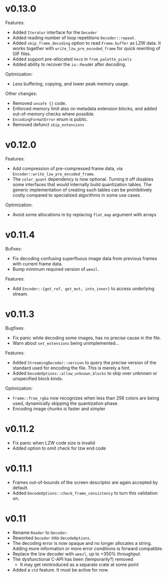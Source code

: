 # v0.13.0

Features:
 - Added `Iterator` interface for the `Decoder`
 - Added reading number of loop repetitions `Decoder::repeat`.
 - Added `skip_frame_decoding` option to read `Frame.buffer` as LZW data.
   It works together with `write_lzw_pre_encoded_frame` for quick rewriting of GIF files.
 - Added support pre-allocated `Vec`s in `from_palette_pixels`
 - Added ability to recover the `io::Read`er after decoding.

Optimization:
 - Less buffering, copying, and lower peak memory usage.

Other changes:
 - Removed `unsafe {}` code.
 - Enforced memory limit also on metadata extension blocks, and added out-of-memory checks where possible.
 - `EncodingFormatError` enum is public.
 - Removed defunct `skip_extensions`

# v0.12.0

Features:
- Add compression of pre-compressed frame data, via `Encoder::write_lzw_pre_encoded_frame`.
- The `color_quant` dependency is now optional. Turning it off disables some
  interfaces that would internally build quantization tables. The generic
  implementation of creating such tables can be prohibitively costly compared
  to specialized algorithms in some use cases.

Optimization:
- Avoid some allocations in by replacing `flat_map` argument with arrays

# v0.11.4

Bufixes:
- Fix decoding confusing superfluous image data from previous frames with
  current frame data.
- Bump minimum required version of `weezl`.

Features:
- Add `Encoder::{get_ref, get_mut, into_inner}` to access underlying stream.

# v0.11.3

Bugfixes:
- Fix panic while decoding some images, has no precise cause in the file.
- Warn about `set_extensions` being unimplemented...

Features:
- Added `StreamingDecoder::version` to query the precise version of the
  standard used for encoding the file. This is merely a hint.
- Added `DecodeOptions::allow_unknown_blocks` to skip over unknown or
  unspecified block kinds.

Optimization:
- `Frame::from_rgba` now recognizes when less than 256 colors are being used,
  dynamically skipping the quantization phase.
- Encoding image chunks is faster and simpler 


# v0.11.2

- Fix panic when LZW code size is invalid
- Added option to omit check for lzw end code

# v0.11.1

- Frames out-of-bounds of the screen descriptor are again accepted by default.
- Added `DecodeOptions::check_frame_consistency` to turn this validation on.

# v0.11

- Rename `Reader` to `Decoder`.
- Reworked `Decoder` into `DecodeOptions`.
- The decoding error is now opaque and no longer allocates a string. Adding
  more information or more error conditions is forward compatible.
- Replace the lzw decoder with `weezl`, up to +350% throughput.
- The dysfunctional C-API has been (temporarily?) removed
  - It may get reintroduced as a separate crate at some point
- Added a `std` feature. It must be active for now.
